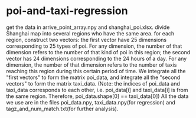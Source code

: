 # poi-and-taxi-regression
get the data in arrive_point_array.npy and shanghai_poi.xlsx.
divide Shanghai map into several regions who have the same area.
for each region, construct two vectors: the first vector have 25 dimensions corresponding to 25 types of poi. For any dimension, the number of that dimension refers to the number of that kind of poi in this region;  the second vector has 24 dimensions corresponding to the 24 hours of a day. For any dimension, the number of that dimension refers to the number of taxis reaching this region during this certain period of time.
We integrate all the "first vectors" to form the matrix poi_data, and integrate all the "second vectors" to form the matrix taxi_data.
(Note: the indices of poi_data and taxi_data corresponds to each other, i.e. poi_data[i] and taxi_data[i] is from the same region. Therefore, poi_data.shape[0] == taxi_data[0])
All the data we use are in the files poi_data.npy, taxi_data.npy(for regression) and tagz_and_num_match.txt(for further analysis).
